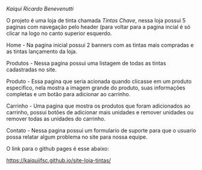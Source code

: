 *Kaiqui Ricardo Benevenutti*

O projeto é uma loja de tinta chamada *Tintas Chave*, nessa loja possui 5 paginas com navegação pelo header (para voltar para a pagina incial é só clicar na logo no canto superior esquerdo.

Home - Na pagina inicial possui 2 banners com as tintas mais compradas e as tintas lançamento da loja.

Produtos - Nessa pagina possui uma listagem de todas as tintas cadastradas no site.

Produto - Essa pagina que seria acionada quando clicasse em um produto especifico, nela mostra a imagem grande do produto, suas informações completas e um botão para adicionar ao carrinho.

Carrinho - Uma pagina que mostra os produtos que foram adicionados ao carrinho, possui botões de adicionar mais unidades e remover unidades ou remover todas as unidades do carrinho.

Contato - Nessa pagina possui um formulario de suporte para que o usuario possa relatar algum problema no site para nossa equipe.

O link para o github pages é esse abaixo:

https://kaiquiifsc.github.io/site-loja-tintas/
